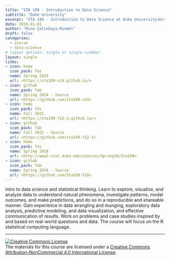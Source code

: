 ```yaml
---
title: "STA 199 - Introduction to Data Science"
subtitle: "Duke University"
excerpt: "STA 199 - Introduction to Data Science at Duke University<br><br>Taught in Fall 2022"
date: 2018-01-01
author: "Mine Çetinkaya-Rundel"
draft: false
categories:
  - course
  - data-science
# layout options: single or single-sidebar
layout: single  
links:
- icon: home
  icon_pack: fas
  name: Spring 2024
  url: <https://sta199-s24.github.io/>
- icon: github
  icon_pack: fab
  name: Spring 2024 - Source
  url: <https://github.com/sta199-s24>
- icon: home
  icon_pack: fas
  name: Fall 2022
  url: <https://sta199-f22-1.github.io/>
- icon: github
  icon_pack: fab
  name: Fall 2022 - Source
  url: <https://github.com/sta199-f22-1>
- icon: home
  icon_pack: fas
  name: Spring 2018
  url: <http://www2.stat.duke.edu/courses/Spring18/Sta199>
- icon: github
  icon_pack: fab
  name: Spring 2018 - Source
  url: <https://github.com/Sta199-S18>
---
```


Intro to data science and statistical thinking. Learn to explore, visualize, and analyze data to understand natural phenomena, investigate patterns, model outcomes, and make predictions, and do so in a reproducible and shareable manner. Gain experience in data wrangling and munging, exploratory data analysis, predictive modeling, and data visualization, and effective communication of results. Work on problems and case studies inspired by and based on real-world questions and data. The course will focus on the R statistical computing language.

---

<a rel="license" href="http://creativecommons.org/licenses/by-nc/4.0/"><img alt="Creative Commons License" style="border-width:0" src="https://i.creativecommons.org/l/by-nc/4.0/88x31.png" /></a><br />The materials for this course are licensed under a <a rel="license" href="http://creativecommons.org/licenses/by-nc/4.0/">Creative Commons Attribution-NonCommercial 4.0 International License</a>.
